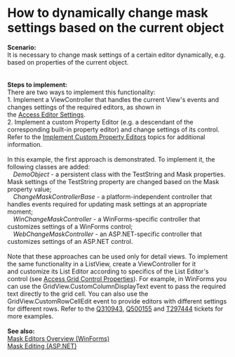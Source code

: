 # How to dynamically change mask settings based on the current object


<p><strong>Scenario:<br></strong>It is necessary to change mask settings of a certain editor dynamically, e.g. based on properties of the current object.<br><br><br><strong>Steps to implement:</strong><br>There are two ways to implement this functionality:<br>1. Implement a ViewController that handles the current View's events and changes settings of the required editors, as shown in the <a href="https://documentation.devexpress.com/#Xaf/CustomDocument2729">Access Editor Settings</a>.<br>2. Implement a custom Property Editor (e.g. a descendant of the corresponding built-in property editor) and change settings of its control. Refer to the <a href="https://documentation.devexpress.com/#Xaf/CustomDocument3097">Implement Custom Property Editors</a> topics for additional information.<br><br>In this example, the first approach is demonstrated. To implement it, the following classes are added:<br><strong>    </strong><em>DemoObject </em>- a persistent class with the TestString and Mask properties. Mask settings of the TestString property are changed based on the Mask property value;<br><strong>    </strong><em>ChangeMaskControllerBase </em>- a platform-independent controller that handles events required for updating mask settings at an appropriate moment;<br><strong>    </strong><em>WinChangeMaskController </em>- a WinForms-specific controller that customizes settings of a WinForms control;<br><strong>    </strong><em>WebChangeMaskController </em>- an ASP.NET-specific controller that customizes settings of an ASP.NET control.<br><br>Note that these approaches can be used only for detail views. To implement the same functionality in a ListView, create a ViewController for it and customize its List Editor according to specifics of the List Editor's control (see <a href="https://documentation.devexpress.com/#Xaf/CustomDocument3165">Access Grid Control Properties</a>). For example, in WinForms you can use the GridView.CustomColumnDisplayText event to pass the required text directly to the grid cell. You can also use the GridView.CustomRowCellEdit event to provide editors with different settings for different rows. Refer to the <a href="https://www.devexpress.com/Support/Center/p/Q310943">Q310943</a>, <a href="https://www.devexpress.com/Support/Center/p/Q500155">Q500155</a> and <a href="https://www.devexpress.com/Support/Center/p/T297444">T297444</a> tickets for more examples.<br><br><strong>See also:</strong><br><a href="https://documentation.devexpress.com/#WindowsForms/CustomDocument583">Mask Editors Overview (WinForms)</a><br><a href="https://documentation.devexpress.com/#AspNet/CustomDocument8171">Mask Editing (ASP.NET)</a></p>

<br/>


